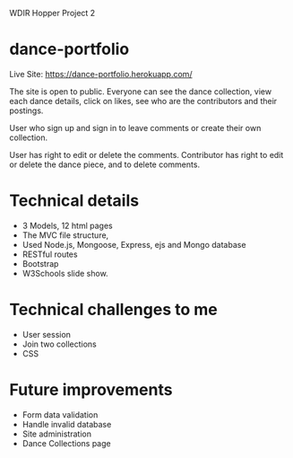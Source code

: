 WDIR Hopper Project 2
# dance-portfolio

Live Site: https://dance-portfolio.herokuapp.com/

The site is open to public.  Everyone can see the dance collection, view each dance details, click on likes, see who are the contributors and their postings.

User who sign up and sign in to leave comments or create their own collection.

User has right to edit or delete the comments.  Contributor has right to edit or delete the dance piece, and to delete comments.

# Technical details
- 3 Models, 12 html pages
- The MVC file structure,
- Used Node.js, Mongoose, Express, ejs and Mongo database
- RESTful routes
- Bootstrap
- W3Schools slide show.

# Technical challenges to me
- User session
- Join two collections
- CSS

# Future improvements
- Form data validation
- Handle invalid database
- Site administration
- Dance Collections page
